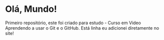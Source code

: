 # Olá, Mundo!
 Primeiro repositório, este foi criado para estudo - Curso em Video
 Aprendendo a usar o Git e o GitHub.
 Está linha eu adicionei diretamente no site!
